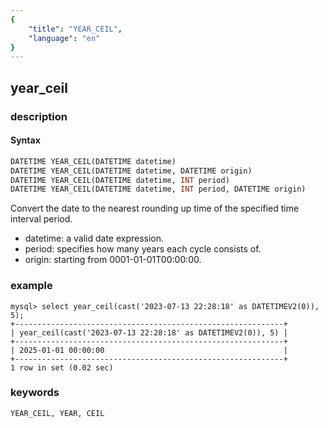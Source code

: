 ```yaml
---
{
    "title": "YEAR_CEIL",
    "language": "en"
}
---
```


## year_ceil
### description
#### Syntax

```sql
DATETIME YEAR_CEIL(DATETIME datetime)
DATETIME YEAR_CEIL(DATETIME datetime, DATETIME origin)
DATETIME YEAR_CEIL(DATETIME datetime, INT period)
DATETIME YEAR_CEIL(DATETIME datetime, INT period, DATETIME origin)
```

Convert the date to the nearest rounding up time of the specified time interval period.

- datetime: a valid date expression.
- period: specifies how many years each cycle consists of.
- origin: starting from 0001-01-01T00:00:00.

### example

```
mysql> select year_ceil(cast('2023-07-13 22:28:18' as DATETIMEV2(0)), 5);
+------------------------------------------------------------+
| year_ceil(cast('2023-07-13 22:28:18' as DATETIMEV2(0)), 5) |
+------------------------------------------------------------+
| 2025-01-01 00:00:00                                        |
+------------------------------------------------------------+
1 row in set (0.02 sec)
```

### keywords

    YEAR_CEIL, YEAR, CEIL
